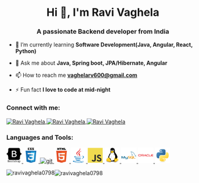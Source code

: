 <h1 align="center">Hi 👋, I'm Ravi Vaghela</h1>
<h3 align="center">A passionate Backend developer from India</h3>

- 🌱 I’m currently learning **Software Development(Java, Angular, React, Python)**

- 💬 Ask me about **Java, Spring boot, JPA/Hibernate, Angular**

- 📫 How to reach me **vaghelarv600@gmail.com**

- ⚡ Fun fact **I love to code at mid-night**

<h3 align="left">Connect with me:</h3>
<p align="left">
  <a href="https://twitter.com/ravivaghela1007" target="blank">
    <img align="center" 
         src="https://raw.githubusercontent.com/rahuldkjain/github-profile-readme-generator/master/src/images/icons/Social/twitter.svg" 
         alt="Ravi Vaghela" height="30" width="40" />
  </a>
  <a href="https://linkedin.com/in/ravi-vaghela-368112185" target="blank">
    <img align="center" 
         src="https://raw.githubusercontent.com/rahuldkjain/github-profile-readme-generator/master/src/images/icons/Social/linked-in-alt.svg" 
         alt="Ravi Vaghela" height="30" width="40" />
  </a>
  <a href="[https://twitter.com/ravivaghela1007](https://ravivaghela0798.github.io/portfolio.github.io/#portfolio)" target="blank">
    <img align="center" 
         src="https://raw.githubusercontent.com/rahuldkjain/github-profile-readme-generator/master/src/images/icons/Social/portfolio.svg" 
         alt="Ravi Vaghela" height="30" width="40" />
  </a>
</p>

<h3 align="left">Languages and Tools:</h3>
<p align="left"> 
  <a href="https://getbootstrap.com" target="_blank" rel="noreferrer"> 
    <img src="https://raw.githubusercontent.com/devicons/devicon/master/icons/bootstrap/bootstrap-plain-wordmark.svg" 
         alt="bootstrap" width="40" height="40"/> 
  </a> 
  <a href="https://www.w3schools.com/css/" target="_blank" rel="noreferrer"> 
    <img src="https://raw.githubusercontent.com/devicons/devicon/master/icons/css3/css3-original-wordmark.svg" 
         alt="css3" width="40" height="40"/> 
  </a> 
  <a href="https://git-scm.com/" target="_blank" rel="noreferrer"> 
    <img src="https://www.vectorlogo.zone/logos/git-scm/git-scm-icon.svg" alt="git" width="40" height="40"/> 
  </a> 
  <a href="https://www.w3.org/html/" target="_blank" rel="noreferrer"> 
    <img src="https://raw.githubusercontent.com/devicons/devicon/master/icons/html5/html5-original-wordmark.svg" 
         alt="html5" width="40" height="40"/> 
  </a> 
  <a href="https://www.java.com" target="_blank" rel="noreferrer"> 
    <img src="https://raw.githubusercontent.com/devicons/devicon/master/icons/java/java-original.svg" 
         alt="java" width="40" height="40"/> 
  </a> 
  <a href="https://developer.mozilla.org/en-US/docs/Web/JavaScript" target="_blank" rel="noreferrer"> 
    <img src="https://raw.githubusercontent.com/devicons/devicon/master/icons/javascript/javascript-original.svg" 
         alt="javascript" width="40" height="40"/> 
  </a> 
  <a href="https://www.linux.org/" target="_blank" rel="noreferrer"> 
    <img src="https://raw.githubusercontent.com/devicons/devicon/master/icons/linux/linux-original.svg" 
         alt="linux" width="40" height="40"/> 
  </a> 
  <a href="https://www.mysql.com/" target="_blank" rel="noreferrer"> 
    <img src="https://raw.githubusercontent.com/devicons/devicon/master/icons/mysql/mysql-original-wordmark.svg" 
         alt="mysql" width="40" height="40"/> 
  </a> 
  <a href="https://www.oracle.com/" target="_blank" rel="noreferrer"> 
    <img src="https://raw.githubusercontent.com/devicons/devicon/master/icons/oracle/oracle-original.svg" 
         alt="oracle" width="40" height="40"/> 
  </a> 
  <a href="https://www.python.org" target="_blank" rel="noreferrer"> 
    <img src="https://raw.githubusercontent.com/devicons/devicon/master/icons/python/python-original.svg" 
         alt="python" width="40" height="40"/> 
  </a> 
<p>
<img align="left" 
    src="https://github-readme-stats.vercel.app/api/top-langs?username=ravivaghela0798&show_icons=true&locale=en&layout=compact" alt="ravivaghela0798" />
  
  <img align="center" src="https://github-readme-stats.vercel.app/api?username=ravivaghela0798&show_icons=true&locale=en" alt="ravivaghela0798" />
</p>
